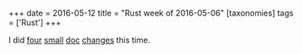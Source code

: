 +++
date = 2016-05-12
title = "Rust week of 2016-05-06"
[taxonomies]
tags = ['Rust']
+++

I did [four][] [small][] [doc][] [changes] this time.

  [four]: https://github.com/rust-lang/rust/pull/33603
  [small]: https://github.com/rust-lang/rust/pull/33604
  [doc]: https://github.com/rust-lang/rust/pull/33605
  [changes]: https://github.com/rust-lang/rust/pull/33606
